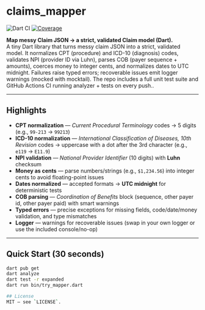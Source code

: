# claims_mapper

![Dart CI](https://github.com/maayday/claims_mapper/actions/workflows/dart.yml/badge.svg)
[![Coverage](https://codecov.io/gh/maayday/claims_mapper/branch/main/graph/badge.svg)](https://codecov.io/gh/maayday/claims_mapper)


**Map messy Claim JSON → a strict, validated Claim model (Dart).**  
A tiny Dart library that turns messy claim JSON into a strict, validated model. It normalizes CPT (procedure) and ICD-10 (diagnosis) codes, validates NPI (provider ID via Luhn), parses COB (payer sequence + amounts), coerces money to integer cents, and normalizes dates to UTC midnight. Failures raise typed errors; recoverable issues emit logger warnings (mocked with mocktail). The repo includes a full unit test suite and GitHub Actions CI running analyzer + tests on every push..

---

## Highlights

- **CPT normalization** — *Current Procedural Terminology* codes → 5 digits (e.g., `99-213` → `99213`)
- **ICD-10 normalization** — *International Classification of Diseases, 10th Revision* codes → uppercase with a dot after the 3rd character (e.g., `e119` → `E11.9`)
- **NPI validation** — *National Provider Identifier* (10 digits) with **Luhn** checksum
- **Money as cents** — parse numbers/strings (e.g., `$1,234.56`) into integer cents to avoid floating-point issues
- **Dates normalized** — accepted formats → **UTC midnight** for deterministic tests
- **COB parsing** — *Coordination of Benefits* block (sequence, other payer id, other payer paid) with smart warnings
- **Typed errors** — precise exceptions for missing fields, code/date/money validation, and type mismatches
- **Logger** — warnings for recoverable issues (swap in your own logger or use the included console/no-op)

---

## Quick Start (30 seconds)

```bash
dart pub get
dart analyze
dart test -r expanded
dart run bin/try_mapper.dart

## License
MIT — see `LICENSE`.
